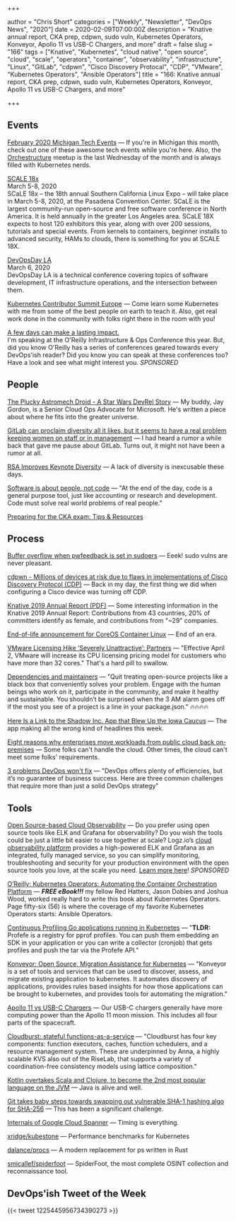+++

author = "Chris Short"
categories = ["Weekly", "Newsletter", "DevOps News", "2020"]
date = 2020-02-09T07:00:00Z
description = "Knative annual report, CKA prep, cdpwn, sudo vuln, Kubernetes Operators, Konveyor, Apollo 11 vs USB-C Chargers, and more"
draft = false
slug = "166"
tags = ["Knative", "Kubernetes", "cloud native", "open source", "cloud", "scale", "operators", "container", "observability", "infrastructure", "Linux", "GitLab", "cdpwn", "Cisco Discovery Protocal", "CDP", "VMware", "Kubernetes Operators", "Ansible Operators"]
title = "166: Knative annual report, CKA prep, cdpwn, sudo vuln, Kubernetes Operators, Konveyor, Apollo 11 vs USB-C Chargers, and more"

+++

## Events

[February 2020 Michigan Tech Events](https://cronicle.press/2020/01/27/february-2020-michigan-tech-events/) — If you're in Michigan this month, check out one of these awesome tech events while you're here. Also, the [Orchestructure](https://orchestructure.io/) meetup is the last Wednesday of the month and is always filled with Kubernetes nerds.

[SCALE 18x](https://www.socallinuxexpo.org)  
March 5-8, 2020  
SCaLE 18x – the 18th annual Southern California Linux Expo – will take place in March 5-8, 2020, at the Pasadena Convention Center. SCaLE is the largest community-run open-source and free software conference in North America. It is held annually in the greater Los Angeles area. SCaLE 18X expects to host 120 exhibitors this year, along with over 200 sessions, tutorials and special events. From kernels to containers, beginner installs to advanced security, HAMs to clouds, there is something for you at SCALE 18X.

[DevOpsDay LA](https://devopsdays.org/events/2020-los-angeles/)  
March 6, 2020  
DevOpsDay LA is a technical conference covering topics of software development, IT infrastructure operations, and the intersection between them.

[Kubernetes Contributor Summit Europe](https://events.linuxfoundation.org/kubernetes-contributor-summit-europe/) — Come learn some Kubernetes with me from some of the best people on earth to teach it. Also, get real work done in the community with folks right there in the room with you!

[A few days can make a lasting impact.](https://www.oreilly.com/pub/cpc/295841)  
I'm speaking at the O'Reilly Infrastructure & Ops Conference this year. But, did you know O'Reilly has a series of conferences geared towards every DevOps'ish reader? Did you know you can speak at these conferences too? Have a look and see what might interest you. *SPONSORED*

## People

[The Plucky Astromech Droid - A Star Wars DevRel Story](https://dev.to/jaydestro/the-plucky-astromech-droid-a-star-wars-devrel-story-3nhd) — My buddy, Jay Gordon, is a Senior Cloud Ops Advocate for Microsoft. He's written a piece about where he fits into the greater universe.

[GitLab can proclaim diversity all it likes, but it seems to have a real problem keeping women on staff or in management](https://www.theregister.co.uk/2020/02/03/gitlab_proclaims_diversity/) — I had heard a rumor a while back that gave me pause about GitLab. Turns out, it might not have been a rumor at all.

[RSA Improves Keynote Diversity](https://auth0.com/blog/rsa-improves-keynote-diversity/) — A lack of diversity is inexcusable these days.

[Software is about people, not code](https://letterstoanewdeveloper.com/2020/01/27/software-is-about-people-not-code/) — "At the end of the day, code is a general purpose tool, just like accounting or research and development. Code must solve real world problems of real people."

[Preparing for the CKA exam: Tips & Resources](https://myedes.io/cka-exam-tips/)

## Process

[Buffer overflow when pwfeedback is set in sudoers](https://www.sudo.ws/alerts/pwfeedback.html) — Eeek! sudo vulns are never pleasant.

[cdpwn - Millions of devices at risk due to flaws in implementations of Cisco Discovery Protocol (CDP)](https://securityaffairs.co/wordpress/97407/hacking/cdpwn-cdp-flaws.html) — Back in my day, the first thing we did when configuring a Cisco device was turning off CDP.

[Knative 2019 Annual Report (PDF)](https://devopsish.com/pdf/Knative-2019-Annual-Report.pdf) — Some interesting information in the Knative 2019 Annual Report: Contributions from 43 countries, 20% of committers identify as female, and contributions from "~29" companies.

[End-of-life announcement for CoreOS Container Linux](https://coreos.com/os/eol/) — End of an era.

[VMware Licensing Hike ‘Severely Unattractive’: Partners](https://www.crn.com/news/data-center/vmware-ups-licensing-cost-that-partners-say-is-severely-unattractive-) — "Effective April 2, VMware will increase its CPU licensing pricing model for customers who have more than 32 cores." That's a hard pill to swallow.

[Dependencies and maintainers](https://drewdevault.com/2020/02/06/Dependencies-and-maintainers.html) — "Quit treating open-source projects like a black box that conveniently solves your problem. Engage with the human beings who work on it, participate in the community, and make it healthy and sustainable. You shouldn’t be surprised when the 3 AM alarm goes off if the most you see of a project is a line in your package.json." 🔥🔥🔥🔥

[Here Is a Link to the Shadow Inc. App that Blew Up the Iowa Caucus](https://www.vice.com/en_us/article/z3b3g9/here-is-a-link-to-the-shadow-inc-app-that-blew-up-the-iowa-caucus) — The app making all the wrong kind of headlines this week.

[Eight reasons why enterprises move workloads from public cloud back on-premises](https://avoa.com/2020/02/05/eight-reasons-why-enterprises-move-workloads-from-public-cloud-back-on-premises/) — Some folks can't handle the cloud. Other times, the cloud can't meet some folks' requirements.

[3 problems DevOps won't fix](https://enterprisersproject.com/article/2020/2/devops-wont-fix-3-problems) — "DevOps offers plenty of efficiencies, but it’s no guarantee of business success. Here are three common challenges that require more than just a solid DevOps strategy"

## Tools

[Open Source-based Cloud Observability](https://logz.io/freeshirt/?utm_source=podcast&utm_medium=devopish&utm_campaign=freeshirt) — Do you prefer using open source tools like ELK and Grafana for observability? Do you wish the tools could be just a little bit easier to use together at scale? Logz.io’s [cloud observability platform](https://logz.io/freeshirt/?utm_source=podcast&utm_medium=devopish&utm_campaign=freeshirt) provides a high-powered ELK and Grafana as an integrated, fully managed service, so you can simplify monitoring, troubleshooting and security for your production environment with the open source tools you love, at the scale you need. [Learn more here](https://logz.io/freeshirt/?utm_source=podcast&utm_medium=devopish&utm_campaign=freeshirt)! *SPONSORED*

[O’Reilly: Kubernetes Operators: Automating the Container Orchestration Platform](https://cshort.co/2w1FGIk) — ***FREE eBook!!!*** my fellow Red Hatters, Jason Dobies and Joshua Wood, worked really hard to write this book about Kubernetes Operators. Page fifty-six (56) is where the coverage of my favorite Kubernetes Operators starts: Ansible Operators.

[Continuous Profiling Go applications running in Kubernetes](https://gianarb.it/blog/continuous-profiling-go-apps-in-kubernetes) — "**TLDR:** Profefe is a registry for pprof profiles. You can push them embedding an SDK in your application or you can write a collector (cronjob) that gets profiles and push the tar via the Profefe API."

[Konveyor: Open Source, Migration Assistance for Kubernetes](https://konveyor.github.io/) — "Konveyor is a set of tools and services that can be used to discover, assess, and migrate existing application to kubernetes. It automates discovery of applications, provides rules based insights for how those applications can be brought to kubernetes, and provides tools for automating the migration."

[Apollo 11 vs USB-C Chargers](https://forrestheller.com/Apollo-11-Computer-vs-USB-C-chargers.html) — Our USB-C chargers generally have more computing power than the Apollo 11 moon mission. This includes all four parts of the spacecraft.

[Cloudburst: stateful functions-as-a-service](https://blog.acolyer.org/2020/02/07/cloudburst/) — "Cloudburst has four key components: function executors, caches, function schedulers, and a resource management system. These are underpinned by Anna, a highly scalable KVS also out of the RiseLab, that supports a variety of coordination-free consistency models using lattice composition."

[Kotlin overtakes Scala and Clojure, to become the 2nd most popular language on the JVM](https://snyk.io/blog/kotlin-overtakes-scala-and-clojure-to-become-the-2nd-most-popular-language-on-the-jvm/) — Java is alive and well.

[Git takes baby steps towards swapping out vulnerable SHA-1 hashing algo for SHA-256](https://www.theregister.co.uk/2020/02/05/git_sha_256_work/) — This has been a significant challenge.

[Internals of Google Cloud Spanner](https://thedataguy.in/internals-of-google-cloud-spanner/) — Timing is everything.

[xridge/kubestone](https://github.com/xridge/kubestone) — Performance benchmarks for Kubernetes

[dalance/procs](https://github.com/dalance/procs) — A modern replacement for ps written in Rust

[smicallef/spiderfoot](https://github.com/smicallef/spiderfoot) — SpiderFoot, the most complete OSINT collection and reconnaissance tool.

## DevOps'ish Tweet of the Week

{{< tweet 1225445956734390273 >}}
